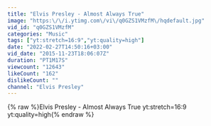 ```yaml
---
title: "Elvis Presley - Almost Always True"
image: "https:\/\/i.ytimg.com\/vi\/q0GZS1VMzfM\/hqdefault.jpg"
vid_id: "q0GZS1VMzfM"
categories: "Music"
tags: ["yt:stretch=16:9","yt:quality=high"]
date: "2022-02-27T14:50:16+03:00"
vid_date: "2015-11-23T18:06:07Z"
duration: "PT1M17S"
viewcount: "12643"
likeCount: "162"
dislikeCount: ""
channel: "Elvis Presley"
---
```

{% raw %}Elvis Presley - Almost Always True yt:stretch=16:9 yt:quality=high{% endraw %}

